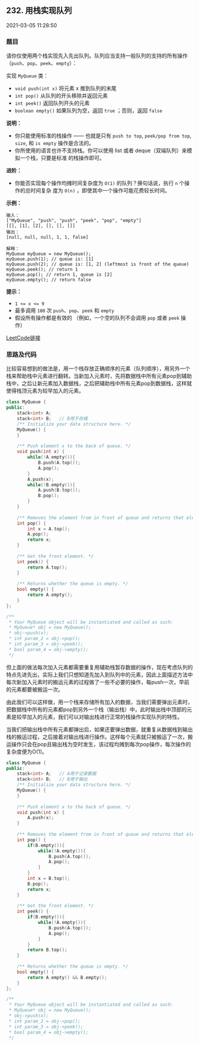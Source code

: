 ## 232. 用栈实现队列

2021-03-05 11:28:50

### 题目

请你仅使用两个栈实现先入先出队列。队列应当支持一般队列的支持的所有操作（``push``、``pop``、``peek``、``empty``）：

实现 ``MyQueue`` 类：


- ``void push(int x)`` 将元素 x 推到队列的末尾
- ``int pop()`` 从队列的开头移除并返回元素
- ``int peek()`` 返回队列开头的元素
- ``boolean empty()`` 如果队列为空，返回 ``true`` ；否则，返回 ``false``


 

**说明：**


- 你只能使用标准的栈操作 —— 也就是只有 ``push to top``, ``peek/pop from top``, ``size``, 和 ``is empty`` 操作是合法的。
- 你所使用的语言也许不支持栈。你可以使用 list 或者 deque（双端队列）来模拟一个栈，只要是标准 
的栈操作即可。


 

**进阶：**


- 你能否实现每个操作均摊时间复杂度为 ``O(1)`` 的队列？换句话说，执行 ``n`` 个操作的总时间复杂
度为 ``O(n)`` ，即使其中一个操作可能花费较长时间。


 

**示例：**

```
输入：
["MyQueue", "push", "push", "peek", "pop", "empty"]
[[], [1], [2], [], [], []]
输出：
[null, null, null, 1, 1, false]

解释：
MyQueue myQueue = new MyQueue();
myQueue.push(1); // queue is: [1]
myQueue.push(2); // queue is: [1, 2] (leftmost is front of the queue)
myQueue.peek(); // return 1
myQueue.pop(); // return 1, queue is [2]
myQueue.empty(); // return false
```



**提示：**


- ``1 <= x <= 9``
- 最多调用 ``100`` 次 ``push``、``pop``、``peek`` 和 ``empty``
- 假设所有操作都是有效的 （例如，一个空的队列不会调用 ``pop`` 或者 ``peek`` 操作）



[LeetCode链接](https://leetcode-cn.com/problems/implement-queue-using-stacks/)

### 思路及代码

比较容易想到的做法是，用一个栈存放正确顺序的元素（队列顺序），用另外一个栈来帮助栈中元素进行翻转。当新加入元素时，先将数据栈中所有元素pop到辅助栈中，之后让新元素加入数据栈，之后把辅助栈中所有元素pop到数据栈，这样就使得栈顶元素为较早加入的元素。

```cpp
class MyQueue {
public:
    stack<int> A;
    stack<int> B;   // B用于存储
    /** Initialize your data structure here. */
    MyQueue() {
    }
    
    /** Push element x to the back of queue. */
    void push(int x) {
        while(!A.empty()){
            B.push(A.top());
            A.pop();
        }
        A.push(x);
        while(!B.empty()){
            A.push(B.top());
            B.pop();
        }
    }
    
    /** Removes the element from in front of queue and returns that element. */
    int pop() {
        int x = A.top();
        A.pop();
        return x;
    }
    
    /** Get the front element. */
    int peek() {
        return A.top();
    }
    
    /** Returns whether the queue is empty. */
    bool empty() {
        return A.empty();
    }
};

/**
 * Your MyQueue object will be instantiated and called as such:
 * MyQueue* obj = new MyQueue();
 * obj->push(x);
 * int param_2 = obj->pop();
 * int param_3 = obj->peek();
 * bool param_4 = obj->empty();
 */
 ```

但上面的做法每次加入元素都需要重复用辅助栈暂存数据的操作，现在考虑队列的特点先进先出，实际上我们只想知道先加入到队列中的元素，因此上面描述方法中每次新加入元素时的搬运元素的过程做了一些不必要的操作，每push一次，早前的元素都要被搬运一次。

由此我们可以这样做，用一个栈来存储所有加入的数据，当我们需要弹出元素时，把数据栈中所有的元素都pop到另外一个栈（输出栈）中，此时输出栈中顶部的元素是较早加入的元素，我们可以对输出栈进行正常的栈操作实现队列的特性。

当我们把输出栈中所有元素都弹出后，如果还要弹出数据，就重复从数据栈到输出栈的搬运过程，之后接着对输出栈进行操作。这样每个元素就只被搬运了一次，搬运操作只会在pop且输出栈为空时发生，该过程均摊到每次pop操作，每次操作的复杂度便为O(1)。

```cpp
class MyQueue {
public:
    stack<int> A;   // A用于记录数据
    stack<int> B;   // B用于输出
    /** Initialize your data structure here. */
    MyQueue() {
    }
    
    /** Push element x to the back of queue. */
    void push(int x) {
        A.push(x);
    }
    
    /** Removes the element from in front of queue and returns that element. */
    int pop() {
        if(B.empty()){
            while(!A.empty()){
                B.push(A.top());
                A.pop();
            }
        }
        int x = B.top();
        B.pop();
        return x;
    }
    
    /** Get the front element. */
    int peek() {
        if(B.empty()){
            while(!A.empty()){
                B.push(A.top());
                A.pop();
            }
        }
        return B.top();
    }
    
    /** Returns whether the queue is empty. */
    bool empty() {
        return A.empty() && B.empty();
    }
};

/**
 * Your MyQueue object will be instantiated and called as such:
 * MyQueue* obj = new MyQueue();
 * obj->push(x);
 * int param_2 = obj->pop();
 * int param_3 = obj->peek();
 * bool param_4 = obj->empty();
 */
 ```